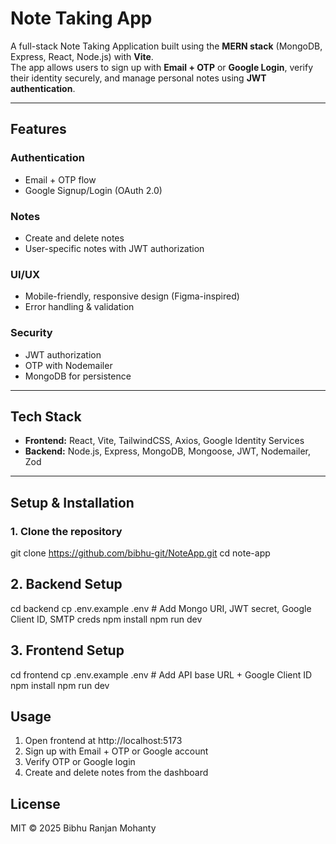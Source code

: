 # Note Taking App

A full-stack Note Taking Application built using the **MERN stack** (MongoDB, Express, React, Node.js) with **Vite**.  
The app allows users to sign up with **Email + OTP** or **Google Login**, verify their identity securely, and manage personal notes using **JWT authentication**.

---

## Features

###  Authentication
- Email + OTP flow  
- Google Signup/Login (OAuth 2.0)

###  Notes
- Create and delete notes  
- User-specific notes with JWT authorization  

###  UI/UX
- Mobile-friendly, responsive design (Figma-inspired)  
- Error handling & validation  

###  Security
- JWT authorization  
- OTP with Nodemailer  
- MongoDB for persistence  

---

##  Tech Stack

- **Frontend:** React, Vite, TailwindCSS, Axios, Google Identity Services  
- **Backend:** Node.js, Express, MongoDB, Mongoose, JWT, Nodemailer, Zod  

---

##  Setup & Installation

### 1. Clone the repository
git clone https://github.com/bibhu-git/NoteApp.git
cd note-app

## 2. Backend Setup
cd backend
cp .env.example .env   # Add Mongo URI, JWT secret, Google Client ID, SMTP creds
npm install
npm run dev

## 3. Frontend Setup
cd frontend
cp .env.example .env   # Add API base URL + Google Client ID
npm install
npm run dev

##  Usage
1.	Open frontend at http://localhost:5173
2.	Sign up with Email + OTP or Google account
3.	Verify OTP or Google login
4.	Create and delete notes from the dashboard
## License
MIT © 2025 Bibhu Ranjan Mohanty
